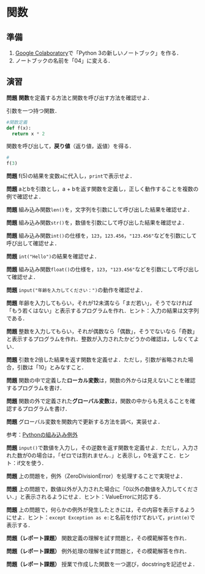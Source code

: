 # 関数

## 準備

1. [Google Colaboratory](https://research.google.com/colaboratory/)で「Python 3の新しいノートブック」を作る．
1. ノートブックの名前を「04」に変える．

## 演習

**問題** **関数**を定義する方法と関数を呼び出す方法を確認せよ．

引数を一つ持つ関数．

```python
#関数定義
def f(x):
  return x * 2
```

関数を呼び出して，**戻り値**（返り値，返値）を得る．

```python
#
f(3)
```

**問題** f(5)の結果を変数`a`に代入し，`print`で表示せよ．

**問題** aとbを引数とし，a + bを返す関数を定義し，正しく動作することを複数の例で確認せよ．

**問題** 組み込み関数`len()`を，文字列を引数にして呼び出した結果を確認せよ．

**問題** 組み込み関数`str()`を，数値を引数にして呼び出した結果を確認せよ．

**問題** 組み込み関数`int()`の仕様を，`123`，`123.456`，`"123.456"`などを引数にして呼び出して確認せよ．

**問題** `int("Hello")`の結果を確認せよ．

**問題** 組み込み関数`float()`の仕様を，`123`，`"123.456"`などを引数にして呼び出して確認せよ．

**問題** `input("年齢を入力してください：")`の動作を確認せよ．

**問題** 年齢を入力してもらい，それが12未満なら「まだ若い」，そうでなければ「もう若くはない」と表示するプログラムを作れ．ヒント：入力の結果は文字列である．

**問題** 整数を入力してもらい，それが偶数なら「偶数」，そうでないなら「奇数」と表示するプログラムを作れ．整数が入力されたかどうかの確認は，しなくてよい．

**問題** 引数を2倍した結果を返す関数を定義せよ．ただし，引数が省略された場合，引数は「10」とみなすこと．

**問題** 関数の中で定義した**ローカル変数**は，関数の外からは見えないことを確認するプログラムを書け．

**問題** 関数の外で定義された**グローバル変数**は，関数の中からも見えることを確認するプログラムを書け．

**問題** グローバル変数を関数内で更新する方法を調べ，実装せよ．

参考：[Pythonの組み込み例外](https://docs.python.org/ja/3/library/exceptions.html)

**問題** `input()`で数値を入力し，その逆数を返す関数を定義せよ．ただし，入力された数が0の場合は，「ゼロでは割れません．」と表示し，0を返すこと．ヒント：if文を使う．

**問題** 上の問題を，例外（ZeroDivisionError）を処理することで実現せよ．

**問題** 上の問題で，数値以外が入力された場合に「0以外の数値を入力してください．」と表示されるようにせよ．ヒント：ValueErrorに対応する．

**問題** 上の問題で，何らかの例外が発生したときには，その内容を表示するようにせよ．ヒント：`except Exception as e:`と名前を付けておいて，`print(e)`で表示する．

**問題（レポート課題）** 関数定義の理解を試す問題と，その模範解答を作れ．

**問題（レポート課題）** 例外処理の理解を試す問題と，その模範解答を作れ．

**問題（レポート課題）** 授業で作成した関数を一つ選び，docstringを記述せよ．
